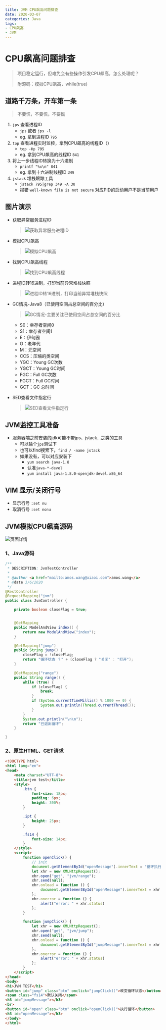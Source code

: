 ```yaml
---
title: JVM CPU飙高问题排查
date: 2020-03-07
categories: Java
tags:
- CPU飙高
- JVM
---
```


# CPU飙高问题排查
> 项目稳定运行，但难免会有些操作引发CPU飙高，怎么处理呢？
>
> 附源码：模拟CPU飙高，while(true)

## 道路千万条，开车第一条
> 不要慌，不要慌，不要慌
1. `jps` 查看进程ID
    - `jps` 或者 `jps -l`
    - eg. 拿到进程ID `795`
2. `top` 查看进程实时监控，拿到CPU飙高的线程ID（）
    - `top -Hp 795`
    - eg. 拿到CPU飙高的线程ID `841`
3. 将上一步线程ID转换为十六进制
    - `printf "%x\n" 841`
    - eg. 拿到十六进制线程ID `349`
4. `jstack` 堆栈跟踪工具
    - `jstack 795|grep 349 -A 30`
    - 报错 `well-known file is not secure` 对应PID的启动用户不是当前用户

## 图片演示
- 获取异常服务进程ID
    > ![获取异常服务进程ID](https://gitee.com/AmosWang/resource/raw/master/image/jvm/jvm-test-jps.png)

- 模拟CPU飙高
    > ![模拟CPU飙高](https://gitee.com/AmosWang/resource/raw/master/image/jvm/jvm-test-range.png)

- 找到CPU飙高线程
    > ![找到CPU飙高线程](https://gitee.com/AmosWang/resource/raw/master/image/jvm/jvm-test-top.png)

- 进程ID转16进制，打印当前异常堆栈快照
    > ![进程ID转16进制，打印当前异常堆栈快照](https://gitee.com/AmosWang/resource/raw/master/image/jvm/jvm-test-hex-jstack.png)

- GC情况-Java8（已使用空间占总空间的百分比）
    > ![GC情况-主要关注已使用空间占总空间的百分比](https://gitee.com/AmosWang/resource/raw/master/image/jvm/jvm-test-jstat.png)
    - S0：幸存者空间0
    - S1：幸存者空间1
    - E：伊甸园
    - O：老年代
    - M：元空间
    - CCS：压缩的类空间
    - YGC：Young GC次数
    - YGCT：Young GC时间
    - FGC：Full GC次数
    - FGCT：Full GC时间
    - GCT：GC 总时间

- SED查看文件指定行
    > ![SED查看文件指定行](https://gitee.com/AmosWang/resource/raw/master/image/jvm/jvm-test-log-sed.png)


## JVM监控工具准备
- 服务器端之前安装的jdk可能不带jps、jstack...之类的工具
    - 可以输个`jps`测试下
    - 也可以find搜索下，`find / -name jstack`
    - 如果没有，可以对应安装下
        - `yum search java-1.8`
        - 认准`java-*-devel`
        - `yum install java-1.8.0-openjdk-devel.x86_64`

## VIM 显示/关闭行号
- 显示行号 `:set nu`
- 取消行号 `:set nonu`

## JVM模拟CPU飙高源码
![页面详情](https://gitee.com/AmosWang/resource/raw/master/image/jvm/jvm-test-range.png)

### 1、Java源码
```java
/**
 * DESCRIPTION: JvmTestController
 *
 * @author <a href="mailto:amos.wang@xiaoi.com">amos.wang</a>
 * @date 3/6/2020
 */
@RestController
@RequestMapping("jvm")
public class JvmController {

    private boolean closeFlag = true;


    @GetMapping
    public ModelAndView index() {
        return new ModelAndView("index");
    }

    @GetMapping("jump")
    public String jump() {
        closeFlag = !closeFlag;
        return "循环状态 ？" + (closeFlag ? "关闭" : "打开");
    }

    @GetMapping("range")
    public String range() {
        while (true) {
            if (closeFlag) {
                break;
            }
            if (System.currentTimeMillis() % 1000 == 0) {
                System.out.println(Thread.currentThread());
            }
        }
        System.out.println("\n\n");
        return "已退出循环";
    }

}
```

### 2、原生HTML、GET请求
```html
<!DOCTYPE html>
<html lang="en">
<head>
    <meta charset="UTF-8">
    <title>jvm test</title>
    <style>
        .btn {
            font-size: 18px;
            padding: 6px;
            height: 300%;
        }

        .ipt {
            height: 25px;
        }

        .fs14 {
            font-size: 14px;
        }
    </style>
    <script>
        function openClick() {
            // init
            document.getElementById("openMessage").innerText = "循环执行中";
            let xhr = new XMLHttpRequest();
            xhr.open("get", "jvm/range");
            xhr.send(null);
            xhr.onload = function () {
                document.getElementById("openMessage").innerText = xhr.responseText
            };
            xhr.onerror = function () {
                alert("error: " + xhr.status)
            };
        }

        function jumpClick() {
            let xhr = new XMLHttpRequest();
            xhr.open("get", "jvm/jump");
            xhr.send(null);
            xhr.onload = function () {
                document.getElementById("jumpMessage").innerText = xhr.responseText
            };
            xhr.onerror = function () {
                alert("error: " + xhr.status)
            };
        }
    </script>
</head>
<body>
<h1>JVM TEST</h1>
<button id="jump" class="btn" onclick="jumpClick()">改变循环状态</button>
<span class="fs14">默认关闭</span>
<h3 id="jumpMessage"></h3>
<br>
<button id="open" class="btn" onclick="openClick()">执行循环</button>
<h3 id="openMessage"></h3>
</body>
</html>
```
